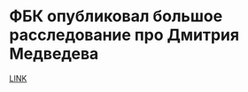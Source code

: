 # ФБК опубликовал большое расследование про Дмитрия Медведева



[LINK](https://varlamov.ru/2261494.html)